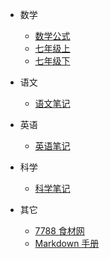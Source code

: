 - 数学

  - [数学公式](math/note.md)
  - [七年级上](math/7a.md)
  - [七年级下](math/7b.md)

- 语文
  - [语文笔记](chinese/note.md)
- 英语
  - [英语笔记](english/note.md)
- 科学
  - [科学笔记](science/note.md)
- 其它
  - [7788 食材网](other/7788sc.md)
  - [Markdown 手册](other/markdown.md)

